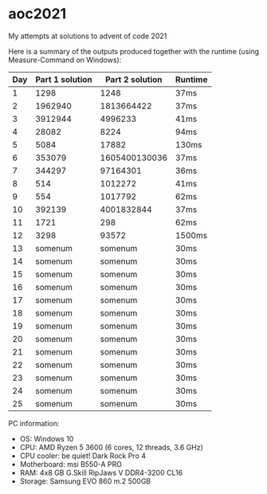 # aoc2021
My attempts at solutions to advent of code 2021

Here is a summary of the outputs produced together with the runtime (using Measure-Command on Windows):

| Day | Part 1 solution | Part 2 solution | Runtime |
|-----|-----------------|-----------------|---------|
| 1   | 1298            | 1248            | 37ms    |
| 2   | 1962940         | 1813664422      | 37ms    |
| 3   | 3912944         | 4996233         | 41ms    |
| 4   | 28082           | 8224            | 94ms    |
| 5   | 5084            | 17882           | 130ms   |
| 6   | 353079          | 1605400130036   | 37ms    |
| 7   | 344297          | 97164301        | 36ms    |
| 8   | 514             | 1012272         | 41ms    |
| 9   | 554             | 1017792         | 62ms    |
| 10  | 392139          | 4001832844      | 37ms    |
| 11  | 1721            | 298             | 62ms    |
| 12  | 3298            | 93572           | 1500ms  |
| 13  | somenum         | somenum         | 30ms    |
| 14  | somenum         | somenum         | 30ms    |
| 15  | somenum         | somenum         | 30ms    |
| 16  | somenum         | somenum         | 30ms    |
| 17  | somenum         | somenum         | 30ms    |
| 18  | somenum         | somenum         | 30ms    |
| 19  | somenum         | somenum         | 30ms    |
| 20  | somenum         | somenum         | 30ms    |
| 21  | somenum         | somenum         | 30ms    |
| 22  | somenum         | somenum         | 30ms    |
| 23  | somenum         | somenum         | 30ms    |
| 24  | somenum         | somenum         | 30ms    |
| 25  | somenum         | somenum         | 30ms    |

PC information:
* OS: Windows 10
* CPU: AMD Ryzen 5 3600 (6 cores, 12 threads, 3.6 GHz)
* CPU cooler: be quiet! Dark Rock Pro 4
* Motherboard: msi B550-A PRO
* RAM: 4x8 GB G.Skill RipJaws V DDR4-3200 CL16
* Storage: Samsung EVO 860 m.2 500GB

 


